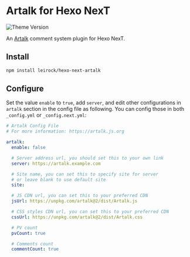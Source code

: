 # Artalk for Hexo NexT

![Theme Version](https://img.shields.io/badge/NexT-v7.3.0+-blue?style=flat-square)

An [Artalk](https://artalk.js.org) comment system plugin for Hexo NexT.

## Install

```bash
npm install leirock/hexo-next-artalk
```

## Configure

Set the value `enable` to `true`, add `server`, and edit other configurations in `artalk` section in the config file as following. You can config those in both `_config.yml` or `_config.next.yml`:

```yaml
# Artalk Config File
# For more information: https://artalk.js.org

artalk:
  enable: false

  # Server address url, you should set this to your own link
  server: https://artalk.example.com

  # Site name, you can set this to specify site for server
  # or leave blank to use default site
  site:

  # JS CDN url, you can set this to your preferred CDN
  jsUrl: https://unpkg.com/artalk@2/dist/Artalk.js

  # CSS styles CDN url, you can set this to your preferred CDN
  cssUrl: https://unpkg.com/artalk@2/dist/Artalk.css

  # PV count
  pvCount: true

  # Comments count
  commentCount: true
```